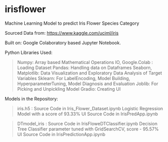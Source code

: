 # irisflower
Machine Learning Model to predict Iris Flower Species Category

Sourced Data from: https://www.kaggle.com/uciml/iris

Built on: Google Colaboratory based Jupyter Notebook.

Python Libraries Used:
> Numpy: Array based Mathematical Operations
> IO, Google.Colab : Loading Dataset
> Pandas: Handling data on Dataframes
> Seaborn, Matplotlib: Data Visualization and Exploratory Data Analysis of Target Variables
> Sklearn: For LabelEncoding, Model Building, HyperparameterTuning, Model Diagnosis and Evaluation
> Joblib: For Picking and Unpickling Model 
> Gradio: Creating UI



Models in the Repository:

> iris.h5 : 
Source Code in Iris_Flower_Dataset.ipynb
Logistic Regression Model with a score of 93.33%
UI Source Code in IrisPredApp.ipynb

> DTmodel_iris :
Source Code in IrisFloweDTClassifier.ipynb
Decision Tree Classifier parameter tuned with GridSearchCV, score - 95.57%
UI Source Code in IrisPredictionApp.ipynb




